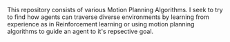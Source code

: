 
This repository consists of various Motion Planning Algorithms. I seek to try to find how agents can traverse diverse environments by learning from experience as in Reinforcement learning or using motion planning algorithms to guide an agent to it's repsective goal.
